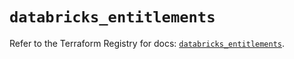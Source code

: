 # `databricks_entitlements`

Refer to the Terraform Registry for docs: [`databricks_entitlements`](https://registry.terraform.io/providers/databricks/databricks/1.60.0/docs/resources/entitlements).
